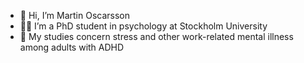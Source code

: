 - 👋 Hi, I’m Martin Oscarsson
- 👨‍🎓 I’m a PhD student in psychology at Stockholm University
- 🧠 My studies concern stress and other work-related mental illness among adults with ADHD
